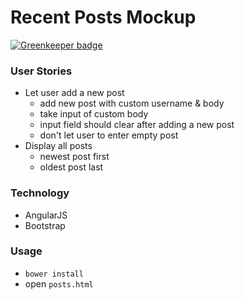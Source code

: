 # Recent Posts Mockup

[![Greenkeeper badge](https://badges.greenkeeper.io/amandeepmittal/recentposts-mockup-angular.svg)](https://greenkeeper.io/)

### User Stories
* Let user add a new post
    * add new post with custom username & body
    * take input of custom body
    * input field should clear after adding a new post
    * don't let user to enter empty post
* Display all posts
    * newest post first
    * oldest post last
    
### Technology
- AngularJS
- Bootstrap

### Usage
* `bower install`
* open `posts.html`
